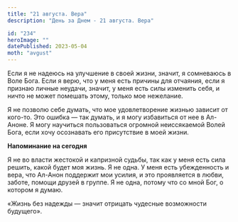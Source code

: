 ```yaml
---
title: "21 августа. Вера"
description: "День за Днем - 21 августа. Вера"

id: "234"
heroImage: ""
datePublished: 2023-05-04
moth: "avgust"
---
```


Если я не надеюсь на улучшение в своей жизни, значит, я сомневаюсь в Воле
Бога. Если я верю, что у меня есть причины для отчаяния, если я признаю личные
неудачи, значит, у меня есть силы изменить себя, и ничто не может помешать
этому, только мое нежелание.

Я не позволю себе думать, что мое удовлетворение жизнью зависит от кого-то.
Это ошибка — так думать, и я могу избавиться от нее в Ал-Аноне. Я могу
научиться пользоваться огромной неиссякаемой Волей Бога, если хочу осознавать
его присутствие в моей жизни.

**Напоминание на сегодня**

Я не во власти жестокой и капризной судьбы, так как у меня есть сила решить,
какой будет моя жизнь. Я не одна. У меня есть убежденность и вера, что Ал-Анон
поддержит мои усилия, и это проявляется в любви, заботе, помощи друзей в
группе. Я не одна, потому что со мной Бог, о котором я думаю.

«Жизнь без надежды — значит отрицать чудесные возможности будущего».
